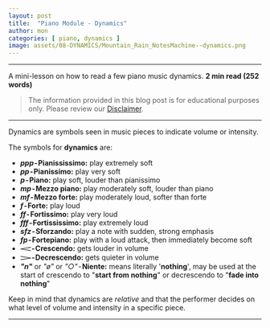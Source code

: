 ```yaml
---
layout: post
title:  "Piano Module - Dynamics"
author: mon
categories: [ piano, dynamics ]
image: assets/08-DYNAMICS/Mountain_Rain_NotesMachine--dynamics.png
---
```

---

A mini-lesson on how to read a few piano music dynamics. **2 min read (252 words)**

> The information provided in this blog post is for educational purposes only. Please review our [Disclaimer](https://notesmachine.com/legal#disclaimer).

---

Dynamics are symbols seen in music pieces to indicate volume or intensity.

The symbols for **dynamics** are:

- **_ppp_ - Pianississimo:** play extremely soft
- **_pp_ - Pianissimo:** play very soft
- **_p_ - Piano:** play soft, louder than pianissimo
- **_mp_ - Mezzo piano:** play moderately soft, louder than piano
- **_mf_ - Mezzo forte:** play moderately loud, softer than forte
- **_f_ - Forte:** play loud
- **_ff_ - Fortissimo:** play very loud
- **_fff_ - Fortississimo:** play extremely loud
- **_sfz_ - Sforzando:** play a note with sudden, strong emphasis
- **_fp_ - Fortepiano:** play with a loud attack, then immediately become soft
- **𝆒 - Crescendo:** gets louder in volume
- **𝆓 - Decrescendo:** gets quieter in volume
- **_"n"_** or _"ø"_ or _"○"_ - **Niente:** means literally '**nothing**', may be used at the start of crescendo to "**start from nothing**" or decrescendo to "**fade into nothing**"

Keep in mind that dynamics are _relative_ and that the performer decides on what level of volume and intensity in a specific piece.

---
